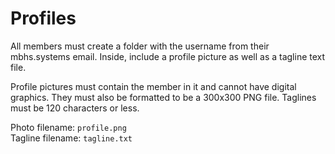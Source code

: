 # Profiles

All members must create a folder with the username from their mbhs.systems email. Inside, include a profile picture as well as a tagline text file.

Profile pictures must contain the member in it and cannot have digital graphics. They must also be formatted to be a 300x300 PNG file. Taglines must be 120 characters or less.

Photo filename: `profile.png` <br>
Tagline filename: `tagline.txt`
